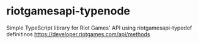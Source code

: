 # riotgamesapi-typenode
Simple TypeScript library for Riot Games' API using riotgamesapi-typedef definitinos https://developer.riotgames.com/api/methods
